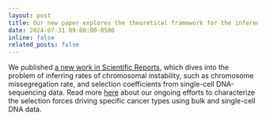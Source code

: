 ```yaml
---
layout: post
title: Our new paper explores the theoretical framework for the inference of chromosomal instability
date: 2024-07-31 09:00:00-0500
inline: false
related_posts: false
---
```


We published <a href="https://www.nature.com/articles/s41598-024-67842-9">a new work in Scientific Reports</a>, which dives into the problem of inferring rates of chromosomal instability, such as chromosome missegregation rate, and selection coefficients from single-cell DNA-sequencing data. Read more <a href="https://dinhngockhanh.github.io/projects/project_CIN_inference/">here</a> about our ongoing efforts to characterize the selection forces driving specific cancer types using bulk and single-cell DNA data.

<!-- > We do not grow absolutely, chronologically. We grow sometimes in one dimension, and not in another, unevenly. We grow partially. We are relative. We are mature in one realm, childish in another.
> —Anais Nin -->
